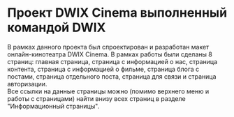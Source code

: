 # Проект DWIX Cinema выполненный командой DWIX
В рамках данного проекта был спроектирован и разработан макет онлайн-кинотеатра DWIX Cinema. В рамках работы были сделаны 8 страниц: главная страница, страница с информацией о нас, страница контента, страница с информацией о фильме, страница блога с постами, страница отдельного поста, страница для связи и страница авторизации.
<br>
Все ссылки на данные страницы можно (помимо верхнего меню и работы с страницами) найти внизу всех страниц в разделе "Информационный страницы".
